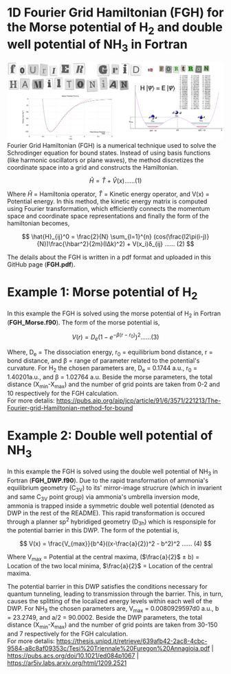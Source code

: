 # 1D Fourier Grid Hamiltonian (FGH) for the Morse potential of H<sub>2</sub> and double well potential of NH<sub>3</sub> in Fortran 
![image alt](https://github.com/atomicadi/Fourier-Grid-Hamiltonian_for-the-double-well-potential-of-ammonia_in-Fortran/blob/e337da37fbc176ae7765c56a2dc8750cec082dbe/Untitled.001.png)
Fourier Grid Hamiltonian (FGH) is a numerical technique used to solve the Schrodinger equation for bound states. Instead of using basis functions (like harmonic oscillators or plane waves), the method discretizes the coordinate space into a grid and constructs the Hamiltonian.
<p align="center">


$$
\hat{H} =  \hat{T} + \hat{V}(x)  ...... (1)
$$


</p>

Where $\hat{H}$ = Hamiltonia operator, $\hat{T}$ = Kinetic energy operator, and V(x) = Potential energy. In this method, the kinetic energy matrix is computed using Fourier transformation, which efficiently connects the momentum space and coordinate space representations and finally the form of the hamiltonian becomes,
<p align="center">


$$
\hat{H}_{ij}^0 = \frac{2}{N} \sum_{l=1}^{n} (cos(\frac{l2\pi(i-j)}{N})\frac{\hbar^2}{2m}(lΔk)^2) + V(x_i)δ_{ij}  ...... (2)
$$


</p>

The delails about the FGH is written in a pdf format and uploaded in this GitHub page (**FGH.pdf**).

# Example 1: Morse potential of H<sub>2</sub>
In this example the FGH is solved using the morse potential of H<sub>2</sub> in Fortran (**FGH_Morse.f90**). The form of the morse potential is,
<p align="center">


$$
V(r) = D_e (1 - e^{-β(r-r_0)})^2 ...... (3)
$$


</p>

Where, D<sub>e</sub> = The dissociation energy, r<sub>0</sub> = equilibrium bond distance, r = bond distance, and β = range of parameter related to the potential's curvature. For H<sub>2</sub> the chosen parameters are, D<sub>e</sub> = 0.1744 a.u., r<sub>0</sub> = 1.40201a.u., and β = 1.02764 a.u. Beside the morse parameters, the total distance (X<sub>min</sub>-X<sub>max</sub>) and the number of grid points are taken from 0-2 and 10 respectively for the FGH calculation.\
For more detalis: https://pubs.aip.org/aip/jcp/article/91/6/3571/221213/The-Fourier-grid-Hamiltonian-method-for-bound

# Example 2: Double well potential of NH<sub>3</sub>
In this example the FGH is solved using the double well potential of NH<sub>3</sub> in Fortran (**FGH_DWP.f90**). Due to the rapid transformation of ammonia's equilibrium geometry (C<sub>3V</sub>) to its' mirror-image strucrure (which in invarient and same C<sub>3V</sub> point group) via ammonia's umbrella inversion mode, ammonia is trapped inside a symmetric double well potential (denoted as DWP in the rest of the README). This rapid transformation is occured through a planner sp<sup>2</sup> hybridiged geometry (D<sub>3h</sub>) which is responsiple for the potential barrier in this DWP. The form of the potential is,
<p align="center">


$$
V(x) = \frac{V_{max}}{b^4}((x-\frac{a}{2})^2 - b^2)^2  ...... (4)
$$


</p>

Where V<sub>max</sub> = Potential at the central maxima, ($\frac{a}{2}$ ± b) = Location of the two local minima, $\frac{a}{2}$ = Location of the central maxima.

The potential barrier in this DWP satisfies the conditions necessary for quantum tunneling, leading to transmission through the barrier. This, in turn, causes the splitting of the localized energy levels within each well of the DWP. For NH<sub>3</sub> the chosen parameters are, V<sub>max</sub> = 0.0080929597d0 a.u., b = 23.2749, and a/2 = 90.0002. Beside the DWP parameters, the total distance (X<sub>min</sub>-X<sub>max</sub>) and the number of grid points are taken from 30-150 and 7 respectively for the FGH calculation.\
For more detalis: https://thesis.unipd.it/retrieve/639afb42-2ac8-4cbc-9584-a8c8af09353c/Tesi%20Triennale%20Furegon%20Annagioia.pdf | https://pubs.acs.org/doi/10.1021/ed084p1067 | https://ar5iv.labs.arxiv.org/html/1209.2521

